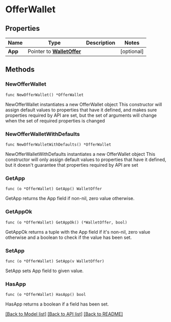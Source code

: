 # OfferWallet

## Properties

Name | Type | Description | Notes
------------ | ------------- | ------------- | -------------
**App** | Pointer to [**WalletOffer**](WalletOffer.md) |  | [optional] 

## Methods

### NewOfferWallet

`func NewOfferWallet() *OfferWallet`

NewOfferWallet instantiates a new OfferWallet object
This constructor will assign default values to properties that have it defined,
and makes sure properties required by API are set, but the set of arguments
will change when the set of required properties is changed

### NewOfferWalletWithDefaults

`func NewOfferWalletWithDefaults() *OfferWallet`

NewOfferWalletWithDefaults instantiates a new OfferWallet object
This constructor will only assign default values to properties that have it defined,
but it doesn't guarantee that properties required by API are set

### GetApp

`func (o *OfferWallet) GetApp() WalletOffer`

GetApp returns the App field if non-nil, zero value otherwise.

### GetAppOk

`func (o *OfferWallet) GetAppOk() (*WalletOffer, bool)`

GetAppOk returns a tuple with the App field if it's non-nil, zero value otherwise
and a boolean to check if the value has been set.

### SetApp

`func (o *OfferWallet) SetApp(v WalletOffer)`

SetApp sets App field to given value.

### HasApp

`func (o *OfferWallet) HasApp() bool`

HasApp returns a boolean if a field has been set.


[[Back to Model list]](../README.md#documentation-for-models) [[Back to API list]](../README.md#documentation-for-api-endpoints) [[Back to README]](../README.md)



